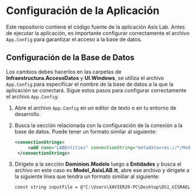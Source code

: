 # Configuración de la Aplicación

Este repositorio contiene el código fuente de la aplicación Asis Lab. Antes de ejecutar la aplicación, es importante configurar correctamente el archivo `App.Config` para garantizar el acceso a la base de datos.

## Configuración de la Base de Datos

Los cambios debes hacerlos en las carpetas de **Infraestructura.AccesoDatos** y **UI.Windows**, se utiliza el archivo `App.Config` para especificar el nombre de la base de datos a la que la aplicación se conectará. Sigue estos pasos para configurar correctamente el archivo `App.Config`:

1. Abre el archivo `App.Config` en un editor de texto o en tu entorno de desarrollo.

2. Busca la sección relacionada con la configuración de la conexión a la base de datos. Puede tener un formato similar al siguiente:

   ```xml
   <connectionStrings>
		<add name="LABEntities" connectionString="metadata=res://*/Model_LAB.csdl|res://*/Model_LAB.ssdl|res://*/Model_LAB.msl;provider=System.Data.SqlClient;provider connection string=&quot;data source=DESKTOP-VJM26SD\SQLEXPRESS;initial catalog=LAB;integrated security=True;trustservercertificate=True;MultipleActiveResultSets=True;App=EntityFramework&quot;" providerName="System.Data.EntityClient" />
	</connectionStrings>
3. Dirigete a la sección **Dominion.Modelo** luego a **Entidades** y busca el archivo en este caso es **Model_AsisLAB.tt**, abre ese archivo y dirigete a la siguiente linea que tendra un formato similiar al siguiente:
   ```xml
   const string inputFile = @"C:\Users\XAVIER29-PC\Desktop\DS1_UISRAEL\Examen_JamilLicuy\AsisLAB\AsisLAB\Infraestructura.AccesoDatos\Model_AsisLAB.edmx";
